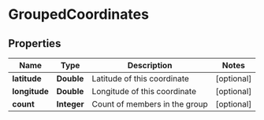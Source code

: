 
# GroupedCoordinates

## Properties
Name | Type | Description | Notes
------------ | ------------- | ------------- | -------------
**latitude** | **Double** | Latitude of this coordinate |  [optional]
**longitude** | **Double** | Longitude of this coordinate |  [optional]
**count** | **Integer** | Count of members in the group |  [optional]



